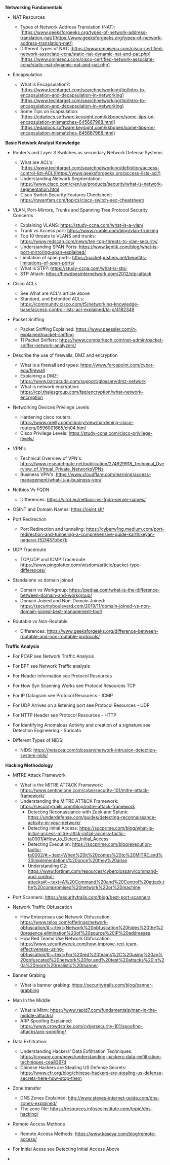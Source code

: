 **Networking Fundamentals**

- NAT Resources
    
    - Types of Network Address Translation (NAT): [https://www.geeksforgeeks.org/types-of-network-address-translation-nat/](https://www.geeksforgeeks.org/types-of-network-address-translation-nat/)
    - Different Types of NAT: [https://www.omnisecu.com/cisco-certified-network-associate-ccna/static-nat-dynamic-nat-and-pat.php](https://www.omnisecu.com/cisco-certified-network-associate-ccna/static-nat-dynamic-nat-and-pat.php)
- Encapsulation
    
    - What is Encapsulation?: [https://www.techtarget.com/searchnetworking/tip/Intro-to-encapsulation-and-decapsulation-in-networking](https://www.techtarget.com/searchnetworking/tip/Intro-to-encapsulation-and-decapsulation-in-networking)
    - Some Tips on Ecapsulation: [https://edadocs.software.keysight.com/kkbopen/some-tips-on-encapsulation-mismatches-645667968.html](https://edadocs.software.keysight.com/kkbopen/some-tips-on-encapsulation-mismatches-645667968.html)

**Basic Network Analyst Knowledge**

- Router's and Layer 3 Switches as secondary Network Defense Systems
	 - What are ACL's: [https://www.techtarget.com/searchnetworking/definition/access-control-list-ACL](https://www.geeksforgeeks.org/access-lists-acl/)
	 - Understanding Network Segmentation: https://www.cisco.com/c/en/us/products/security/what-is-network-segmentation.html
	 - Cisco Switch Security Features Cheetsheet: https://rayanfam.com/topics/cisco-switch-sec-cheatsheet/
- VLAN, Port-Mirrors, Trunks and Spanning Tree Protocol Security Concerns
	- Explaining VLANS: https://study-ccna.com/what-is-a-vlan/
	- Trunk vs Access port: https://www.n-able.com/blog/vlan-trunking
	- Top 10 threats to VLANS and trunks: https://www.redscan.com/news/ten-top-threats-to-vlan-security/
	- Understanding SPAN Ports: https://www.kentik.com/blog/what-is-port-mirroring-span-explained/
	- Limitation of span ports: https://packetpushers.net/benefits-limitations-of-span-ports/
	- What is STP?: https://study-ccna.com/what-is-stp/
	- STP Attack: https://howdoesinternetwork.com/2012/stp-attack

- Cisco ACLs
	- See What are ACL's article above
	- Standard, and Extended ACLs: https://community.cisco.com/t5/networking-knowledge-base/access-control-lists-acl-explained/ta-p/4182349

- Packet Sniffing
	- Packet Sniffing Explained: https://www.paessler.com/it-explained/packet-sniffing
	- 11 Packet Sniffers: https://www.comparitech.com/net-admin/packet-sniffer-network-analyzers/

- Describe the use of firewalls, DMZ and encryption
	- What is a firewall and types: https://www.forcepoint.com/cyber-edu/firewall
	- Explaining a DMZ: https://www.barracuda.com/support/glossary/dmz-network
	- What is network encryption: https://cpl.thalesgroup.com/faq/encryption/what-network-encryption

- Networking Devices Privilege Levels
	- Hardening cisco routers: https://www.oreilly.com/library/view/hardening-cisco-routers/0596001665/ch04.html
	- Cisco Privilege Levels: https://study-ccna.com/cisco-privilege-levels/


- VPN's
	- Technical Overview of VPN's: https://www.researchgate.net/publication/274929918_Technical_Overview_of_Virtual_Private_NetworksVPNs
	- Business VPN's: https://www.cloudflare.com/learning/access-management/what-is-a-business-vpn/

- Netbios Vs FQDN
	- Differences: https://virot.eu/netbios-vs-fqdn-server-names/

- OSINT and Domain Names: https://osint.sh/

- Port Redirection
	- Port Redirection and tunneling: https://cyberw1ng.medium.com/port-redirection-and-tunneling-a-comprehensive-guide-karthikeyan-nagaraj-f52f437b5e7b

- UDP Traceroute
	- TCP,UDP and ICMP Traceroute: https://www.pingplotter.com/wisdom/article/packet-type-differences/

- Standalone vs domain joined
	- Domain vs Workgroup: https://pediaa.com/what-is-the-difference-between-domain-and-workgroup/
	- Domain Joined and Non-Domain Joined: https://securityboulevard.com/2019/11/domain-joined-vs-non-domain-joined-best-management-tool/

- Routable vs Non-Routable
	- Differences: https://www.geeksforgeeks.org/difference-between-routable-and-non-routable-protocols/

**Traffic Analysis**

- For PCAP see Network Traffic Analysis
- For BPF see Network Traffic analysis
- For Header Information see Protocol Resources

- For How Syn Scanning Works see Protocol Resources TCP
- For IP Datagram see Protocol Resourecs - ICMP
- For UDP Arrives on a listening port see Protocol Resources - UDP
- For HTTP Header see Protocol Resources - HTTP
- For Identifying Anomalous Activity and creation of a signature see Detection Engineering - Suricata
- Different Types of NIDS:
	- NIDS: https://netacea.com/glossary/network-intrusion-detection-system-nids/


 **Hacking Methodology**

- MITRE Attack Framework
	- What is the MITRE ATT&CK Framework: https://www.sentinelone.com/cybersecurity-101/mitre-attack-framework/
 	- Understanding the MITRE ATT&CK Framework: https://securitytrails.com/blog/mitre-attack-framework
    	- Detecting Reconassiance with Zeek and Splunk: https://underdefense.com/guides/detecting-reconnaissance-activity-in-your-network/
       	- Detecting Initial Access: https://socprime.com/blog/what-is-initial-access-mitre-attck-initial-access-tactic-ta0001/#How_to_Detect_Initial_Access
       	- Detecting Execution: https://socprime.com/blog/execution-tactic-ta0002/#:~:text=When%20it%20comes%20to%20MITRE,and%20implementations%20once%20they%20arise.
       	- Understanding C2: https://www.fortinet.com/resources/cyberglossary/command-and-control-attacks#:~:text=A%20Command%20and%20Control%20attack,the%20compromised%20network%20or%20machine.
   
- Port Scanners: https://securitytrails.com/blog/best-port-scanners
- Network Traffic Obfuscation
  	- How Enterprises use Network Obfuscation: https://www.telos.com/offerings/network-obfuscation/#:~:text=Network%20obfuscation%20hides%20the%20presence,elimination%20of%20source%20IP%20addresses.
  	- How Red Teams Use Network Obfuscation: https://www.securityweek.com/how-improve-red-team-effectiveness-using-obfuscation/#:~:text=For%20red%20teams%2C%20using%20an%20obfuscated%20network%20for,and%20test%20attacks%20in%20a%20more%20realistic%20manner.
- Banner Grabing
	- What is banner grabing: https://securitytrails.com/blog/banner-grabbing
- Man In the Middle
	- What is Mitm: https://www.rapid7.com/fundamentals/man-in-the-middle-attacks/
   	- ARP Spoofing Explained: https://www.crowdstrike.com/cybersecurity-101/spoofing-attacks/arp-spoofing/
 
- Data Exfiltration:
	- Understanding Hackers' Data Exfiltration Techniques: https://cyware.com/news/understanding-hackers-data-exfiltration-techniques-cea8397d
	- Chinese Hackers are Stealing US Defense Secrets: https://www.cfr.org/blog/chinese-hackers-are-stealing-us-defense-secrets-here-how-stop-them
 - Zone transfer
	- DNS Zones Explained: http://www.steves-internet-guide.com/dns-zones-explained/
	- The zone file: https://resources.infosecinstitute.com/topic/dns-hacking/
 - Remote Access Methods
	- Remote Access Methods: https://www.kaseya.com/blog/remote-access/
 - For Initial Acess see Detecting Initial Access Above
 - 
